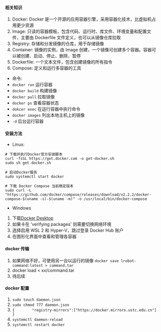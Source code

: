 #### 相关知识
1. Docker: Docker 是一个开源的应用容器引擎，采用容器化技术，比虚拟机占用更少资源
2. Image: 只读的容器模板，包含代码、运行时、库文件、环境变量和配置文件，主要由 Dockerfile 文件定义，也可以从镜像仓库拉取
3. Registry: 存储和分发镜像的仓库，用于存储镜像
4. Container: 镜像的实例，由 Image 创建，一个镜像可创建多个容器。容器可以被创建、启动、停止、删除、暂停
5. Dockerfile: 一个文本文件，包含创建镜像的所有指令
6. Compose: 定义和运行多容器的工具
- 命令: 
- `docker run` 运行容器 
- `docker build` 构建镜像
- `docker pull` 拉取镜像
- `docker ps` 查看容器状态
- `dokcer exec` 在运行容器中执行命令
- `docker images` 列出本地主机上的镜像
- `-d` 后台运行容器

#### 安装方法
- Linux:
```
# 下载并执行Docker官方安装脚本
curl -fsSL https://get.docker.com -o get-docker.sh
sudo sh get-docker.sh

# 启动Docker服务
sudo systemctl start docker

# 下载 Docker Compose 当前稳定版本
sudo curl -L "https://github.com/docker/compose/releases/download/v2.2.2/docker-compose-$(uname -s)-$(uname -m)" -o /usr/local/bin/docker-compose
```
- Windows
1. 下载[Docker Desktop]( https://docs.docker.com/desktop/install/windows-install/)
2. 如果卡在 'verifying packages' 则需要切换网络环境
3. 选择启用 WSL 2 和 Hyper-V，跳过登录 Docker Hub 账户
4. 在图形化界面中查看和管理各容器


#### docker 传输
1. 如果网络不好，可使用另一台以运行的镜像 `docker save lrobot-command:latest > command.tar`
2. docker load < xx/command.tar
3. 待后续


#### docker 配置
1. `sudo touch daemon.json`
2. `sudo chmod 777 daemon.json`
3. `{        "registry-mirrors":["https://docker.mirrors.ustc.edu.cn"]
 }`
4. `systemctl daemon-reload`
5. `systemctl restart docker`